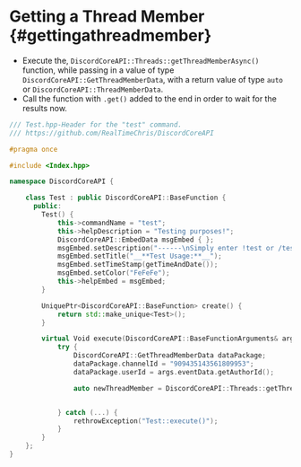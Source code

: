 Getting a Thread Member {#gettingathreadmember}
============
- Execute the, `DiscordCoreAPI::Threads::getThreadMemberAsync()` function, while passing in a value of type `DiscordCoreAPI::GetThreadMemberData`, with a return value of type `auto` or `DiscordCoreAPI::ThreadMemberData`.
- Call the function with `.get()` added to the end in order to wait for the results now.

```cpp
/// Test.hpp-Header for the "test" command.
/// https://github.com/RealTimeChris/DiscordCoreAPI

#pragma once

#include <Index.hpp>

namespace DiscordCoreAPI {

	class Test : public DiscordCoreAPI::BaseFunction {
	  public:
		Test() {
			this->commandName = "test";
			this->helpDescription = "Testing purposes!";
			DiscordCoreAPI::EmbedData msgEmbed { };
			msgEmbed.setDescription("------\nSimply enter !test or /test!\n------");
			msgEmbed.setTitle("__**Test Usage:**__");
			msgEmbed.setTimeStamp(getTimeAndDate());
			msgEmbed.setColor("FeFeFe");
			this->helpEmbed = msgEmbed;
		}

		UniquePtr<DiscordCoreAPI::BaseFunction> create() {
			return std::make_unique<Test>();
		}

		virtual Void execute(DiscordCoreAPI::BaseFunctionArguments& args) {
			try {
				DiscordCoreAPI::GetThreadMemberData dataPackage;
				dataPackage.channelId = "909435143561809953";
				dataPackage.userId = args.eventData.getAuthorId();

				auto newThreadMember = DiscordCoreAPI::Threads::getThreadMemberAsync(dataPackage).get();


			} catch (...) {
				rethrowException("Test::execute()");
			}
		}
	};
}
```
